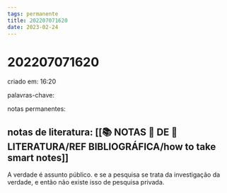 ```yaml
---
tags: permanente
title: 202207071620
date: 2023-02-24
---
```


# 202207071620

criado em: 16:20

palavras-chave:

notas permanentes:

notas de literatura:
[[📚 NOTAS 📖 DE 📘 LITERATURA/REF BIBLIOGRÁFICA/how to take smart notes]]
---

A verdade é assunto público. e se a pesquisa se trata da investigação da verdade, e então não existe isso de pesquisa privada.

